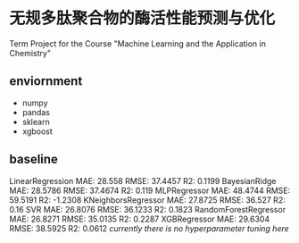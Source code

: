 # 无规多肽聚合物的酶活性能预测与优化
Term Project for the Course "Machine Learning and the Application in Chemistry"

## enviornment
- numpy
- pandas
- sklearn
- xgboost

## baseline
LinearRegression
MAE: 28.558 RMSE: 37.4457 R2: 0.1199
BayesianRidge
MAE: 28.5786 RMSE: 37.4674 R2: 0.119
MLPRegressor
MAE: 48.4744 RMSE: 59.5191 R2: -1.2308
KNeighborsRegressor
MAE: 27.8725 RMSE: 36.527 R2: 0.16
SVR
MAE: 26.8076 RMSE: 36.1233 R2: 0.1823
RandomForestRegressor
MAE: 26.8271 RMSE: 35.0135 R2: 0.2287
XGBRegressor
MAE: 29.6304 RMSE: 38.5925 R2: 0.0612
*currently there is no hyperparameter tuning here*